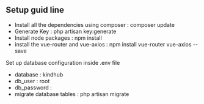 
## Setup guid line

- Install all the dependencies using composer : composer update
- Generate Key : php artisan key:generate
- Install node packages : npm install
- install the vue-router and vue-axios : npm install vue-router vue-axios --save

Set up database configuration inside .env file

- database : kindhub
- db_user : root
- db_password :
- migrate database tables : php artisan migrate